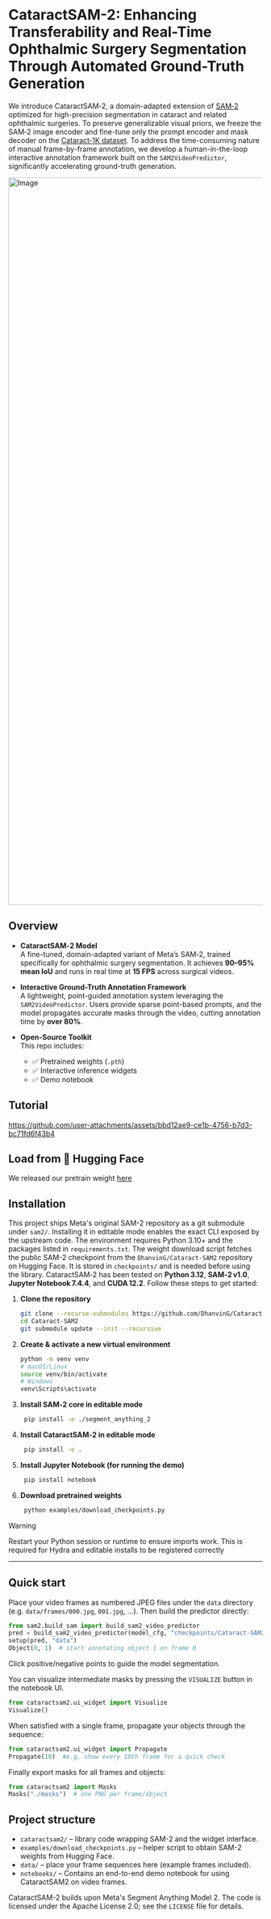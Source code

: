 # CataractSAM-2: Enhancing Transferability and Real-Time Ophthalmic Surgery Segmentation Through Automated Ground-Truth Generation

We introduce CataractSAM‑2, a domain-adapted extension of [SAM‑2](https://github.com/facebookresearch/sam2) optimized for high-precision segmentation in cataract and related ophthalmic surgeries. To preserve generalizable visual priors, we freeze the SAM‑2 image encoder and fine-tune only the prompt encoder and mask decoder on the [Cataract‑1K dataset](https://github.com/Negin-Ghamsarian/Cataract-1K). To address the time-consuming nature of manual frame-by-frame annotation, we develop a human-in-the-loop interactive annotation framework built on the `SAM2VideoPredictor`, significantly accelerating ground-truth generation.

<img width="1920" height="1440" alt="Image" src="https://github.com/user-attachments/assets/add66b99-f97c-4eab-9937-394ed09f0a43" />


## Overview

- **CataractSAM‑2 Model**  
  A fine-tuned, domain-adapted variant of Meta’s SAM‑2, trained specifically for ophthalmic surgery segmentation. It achieves **90–95% mean IoU** and runs in real time at **15 FPS** across surgical videos.

- **Interactive Ground-Truth Annotation Framework**  
  A lightweight, point-guided annotation system leveraging the `SAM2VideoPredictor`. Users provide sparse point-based prompts, and the model propagates accurate masks through the video, cutting annotation time by **over 80%**.

- **Open-Source Toolkit**  
  This repo includes:
  - ✅ Pretrained weights (`.pth`)
  - ✅ Interactive inference widgets
  - ✅ Demo notebook

## Tutorial

https://github.com/user-attachments/assets/bbd12ae9-ce1b-4756-b7d3-bc71fd6f43b4

## Load from 🤗 Hugging Face

We released our pretrain weight [here](https://huggingface.co/DhanvinG/Cataract-SAM2/tree/main)


## Installation
This project ships Meta's original SAM-2 repository as a git submodule under `sam2/`. Installing it in editable mode enables the exact CLI exposed by the upstream code. The environment requires Python 3.10+ and the packages listed in `requirements.txt`.  The weight download script fetches the public SAM-2 checkpoint from the `DhanvinG/Cataract-SAM2` repository on Hugging Face. It is stored in `checkpoints/` and is needed before using the library. CataractSAM‑2 has been tested on **Python 3.12**, **SAM‑2 v1.0**, **Jupyter Notebook 7.4.4**, and **CUDA 12.2**. Follow these steps to get started:

1. **Clone the repository**  
   ```bash
   git clone --recurse-submodules https://github.com/DhanvinG/Cataract-SAM2.git
   cd Cataract-SAM2
   git submodule update --init --recursive

2. **Create & activate a new virtual environment**  
   ```bash
   python -m venv venv
   # macOS/Linux
   source venv/bin/activate
   # Windows
   venv\Scripts\activate

3. **Install SAM‑2 core in editable mode**  
   ```bash
    pip install -e ./segment_anything_2

4. **Install CataractSAM‑2 in editable mode**  
   ```bash
    pip install -e .

5. **Install Jupyter Notebook (for running the demo)**
   ```bash
    pip install notebook

5. **Download pretrained weights**
   ```bash
    python examples/download_checkpoints.py

> [!WARNING]
> Restart your Python session or runtime to ensure imports work.
> This is required for Hydra and editable installs to be registered correctly

------------------------------

## Quick start

Place your video frames as numbered JPEG files under the `data` directory
(e.g. `data/frames/000.jpg`, `001.jpg`, …). Then build the predictor directly:

```python
from sam2.build_sam import build_sam2_video_predictor
pred = build_sam2_video_predictor(model_cfg, "checkpoints/Cataract-SAM2.pth", device="cuda")
setup(pred, "data")
Object(0, 1)  # start annotating object 1 on frame 0
```

Click positive/negative points to guide the model segmentation. 

You can visualize intermediate masks by pressing the `VISUALIZE` button in the notebook UI.


```python
from cataractsam2.ui_widget import Visualize
Visualize()
```

When satisfied with a single frame, propagate your objects through the
sequence:

```python
from cataractsam2.ui_widget import Propagate
Propagate(10)  #e.g. show every 10th frame for a quick check
```

Finally export masks for all frames and objects:

```python
from cataractsam2 import Masks
Masks("./masks")  # one PNG per frame/object
```

## Project structure

- `cataractsam2/` – library code wrapping SAM-2 and the widget interface.
- `examples/download_checkpoints.py` – helper script to obtain SAM-2
  weights from Hugging Face.
- `data/` – place your frame sequences here (example frames included).
- `notebooks/` – Contains an end-to-end demo notebook for using CataractSAM2 on video frames.

CataractSAM-2 builds upon Meta's Segment Anything Model 2.  The code is
licensed under the Apache License 2.0; see the `LICENSE` file for details.

